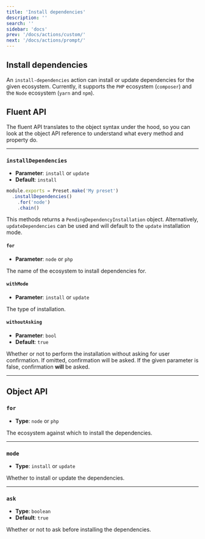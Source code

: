 ```yaml
---
title: 'Install dependencies'
description: ''
search: ''
sidebar: 'docs'
prev: '/docs/actions/custom/'
next: '/docs/actions/prompt/'
---
```


## Install dependencies

An `install-dependencies` action can install or update dependencies for the given ecosystem. Currently, it supports the `PHP` ecosystem (`composer`) and the `Node` ecosystem (`yarn` and `npm`).

## Fluent API

The fluent API translates to the object syntax under the hood, so you can look at the object API reference to understand what every method and property do.

---

### `installDependencies`

- **Parameter**: `install` or `update`
- **Default**: `install`

<!-- prettier-ignore -->
```js
module.exports = Preset.make('My preset')
  .installDependencies()
    .for('node')
    .chain()
```

This methods returns a `PendingDependencyInstallation` object. Alternatively, `updateDependencies` can be used and will default to the `update` installation mode.

#### `for`

- **Parameter**: `node` or `php`

The name of the ecosystem to install dependencies for.

#### `withMode`

- **Parameter**: `install` or `update`

The type of installation.

#### `withoutAsking`

- **Parameter**: `bool`
- **Default**: `true`

Whether or not to perform the installation without asking for user confirmation. If omitted, confirmation will be asked. If the given parameter is false, confirmation **will** be asked.

---

## Object API

### `for`

- **Type**: `node` or `php`

The ecosystem against which to install the dependencies.

---

### `mode`

- **Type**: `install` or `update`

Whether to install or update the dependencies.

---

### `ask`

- **Type**: `boolean`
- **Default**: `true`

Whether or not to ask before installing the dependencies.

